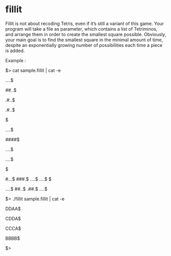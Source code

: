 # fillit
Fillit is not about recoding Tetris, even if it’s still a variant of this game. Your program will take a file as parameter, which contains a list of Tetriminos, and arrange them in order to create the smallest square possible.
Obviously, your main goal is to find the smallest square in the minimal amount of time, despite an exponentially growing number of possibilities each time a piece is added.

Example :

$> cat sample.fillit | cat -e

....$

##..$

.#..$

.#..$

$

....$

####$

....$

....$

$

#...$
###.$
....$
....$
$

....$
##..$
.##.$
....$

$> ./fillit sample.fillit | cat -e

DDAA$

CDDA$

CCCA$

BBBB$

$>
